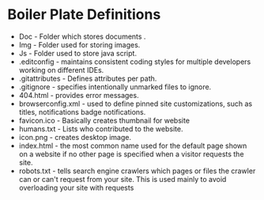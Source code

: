  # Boiler Plate Definitions
 
- Doc - Folder which stores documents .
- Img - Folder used for storing images.
- Js - Folder used to store java script.
- .editconfig - maintains consistent coding styles for multiple
developers working on different IDEs.
- .gitattributes - Defines attributes per path.
- .gitignore -  specifies intentionally unmarked files to ignore.
- 404.html - provides error messages. 
- browserconfig.xml - used to define pinned site customizations, such as titles, notifications
badge notifications. 
- favicon.ico - Basically creates thumbnail for website
- humans.txt - Lists who contributed to the website. 
- icon.png - creates desktop image.
- index.html - the most common name used for the default page shown on a 
website if no other page is specified when a visitor requests the site.
- robots.txt -  tells search engine crawlers which pages or files the crawler can 
or can't request from your site. This is used mainly to avoid overloading your 
site with requests
